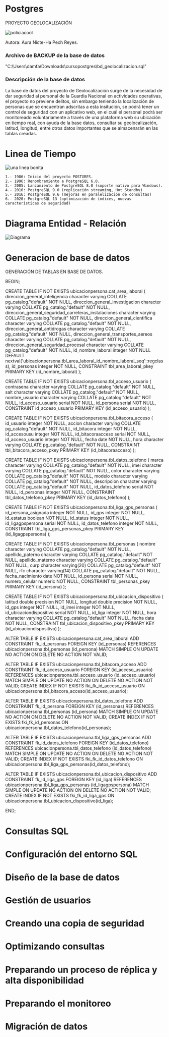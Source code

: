 # Postgres
PROYECTO GEOLOCALIZACIÓN

![policiacool](https://github.com/Utopiared/Postgres/assets/156848411/e25357c9-5d55-4666-be10-214dd14eac4f)

Autora: Aura Nicte-Ha Pech Reyes.

### Archivo de BACKUP de la base de datos

 "C:\Users\damfa\Downloads\cursopostgres\bd_geolocalizacion.sql"

### Descripción de la base de datos

La base de datos del proyecto de Geolocalización surge de la necesidad de dar seguridad al personal de la Guardia Nacional en actividades operativas, el proyecto no previene delitos, sin embargo teniendo la localización de personas que se encuentran adscritas a esta insitución, se podrá tener un control de seguridad con un aplicativo web, en el cuál el personal podrá ser monitoreado voluntariamente a través de una plataforma web su ubicación en tiempo real, con ayuda de la base datos, consultar su geolocalización, latitud, longitud, entre otros datos importantes que se almacenarán en las tablas creadas.


# Linea de Tiempo

![una linea bonita](https://github.com/Utopiared/Postgres/assets/156848411/541131ed-0e05-4243-a3a8-ae1f34e38f17)


	1.- 1986: Inicio del proyecto POSTGRES.
    2.- 1996: Renombramiento a PostgreSQL 6.0.
    3.- 2005: Lanzamiento de PostgreSQL 8.0 (soporte nativo para Windows).
    4.- 2010: PostgreSQL 9.0 (replicación streaming, Hot Standby)
    5.- 2016: PostgreSQL 9.6 (mejoras en paralelización de consultas)
    6.- 2020: PostgreSQL 13 (optimización de índices, nuevas características de seguridad)


# Diagrama Entidad - Relación 

![Diagrama](https://github.com/Utopiared/Postgres/assets/156848411/fd56c582-9515-41cc-93a6-232a784c7d55)


# Generacion de base de datos 

GENERACIÓN DE TABLAS EN BASE DE DATOS.

BEGIN;


CREATE TABLE IF NOT EXISTS ubicacionpersona.cat_area_laboral
(
    direccion_general_inteligencia character varying COLLATE pg_catalog."default" NOT NULL,
    direccion_general_investigacion character varying COLLATE pg_catalog."default" NOT NULL,
    direccion_general_seguridad_carreteras_instalaciones character varying COLLATE pg_catalog."default" NOT NULL,
    direccion_general_cientifica character varying COLLATE pg_catalog."default" NOT NULL,
    direccion_general_antidrogas character varying COLLATE pg_catalog."default" NOT NULL,
    direccion_general_transportes_aereos character varying COLLATE pg_catalog."default" NOT NULL,
    direccion_general_seguridad_procesal character varying COLLATE pg_catalog."default" NOT NULL,
    id_nombre_laboral integer NOT NULL DEFAULT nextval('ubicacionpersona.tbl_area_laboral_id_nombre_laboral_seq'::regclass),
    id_personas integer NOT NULL,
    CONSTRAINT tbl_area_laboral_pkey PRIMARY KEY (id_nombre_laboral)
);

CREATE TABLE IF NOT EXISTS ubicacionpersona.tbl_acceso_usuario
(
    contrasena character varying COLLATE pg_catalog."default" NOT NULL,
    salt character varying COLLATE pg_catalog."default" NOT NULL,
    nombre_usuario character varying COLLATE pg_catalog."default" NOT NULL,
    id_acceso_usuario serial NOT NULL,
    id_persona serial NOT NULL,
    CONSTRAINT id_acceso_usuario PRIMARY KEY (id_acceso_usuario)
);

CREATE TABLE IF NOT EXISTS ubicacionpersona.tbl_bitacora_acceso
(
    id_usuario integer NOT NULL,
    accion character varying COLLATE pg_catalog."default" NOT NULL,
    id_bitacora integer NOT NULL,
    id_accesousu integer NOT NULL,
    id_bitacoraacceso serial NOT NULL,
    id_acceso_usuario integer NOT NULL,
    fecha date NOT NULL,
    hora character varying COLLATE pg_catalog."default" NOT NULL,
    CONSTRAINT tbl_bitacora_acceso_pkey PRIMARY KEY (id_bitacoraacceso)
);

CREATE TABLE IF NOT EXISTS ubicacionpersona.tbl_datos_telefono
(
    marca character varying COLLATE pg_catalog."default" NOT NULL,
    imei character varying COLLATE pg_catalog."default" NOT NULL,
    color character varying COLLATE pg_catalog."default" NOT NULL,
    modelo character varying COLLATE pg_catalog."default" NOT NULL,
    descripcion character varying COLLATE pg_catalog."default" NOT NULL,
    id_datos_telefono serial NOT NULL,
    id_personas integer NOT NULL,
    CONSTRAINT tbl_datos_telefono_pkey PRIMARY KEY (id_datos_telefono)
);

CREATE TABLE IF NOT EXISTS ubicacionpersona.tbl_liga_gps_personas
(
    id_persona_asignada integer NOT NULL,
    id_gps integer NOT NULL,
    id_estatus boolean NOT NULL,
    id_status integer NOT NULL,
    id_ligagpspersona serial NOT NULL,
    id_datos_telefono integer NOT NULL,
    CONSTRAINT tbl_liga_gps_personas_pkey PRIMARY KEY (id_ligagpspersona)
);

CREATE TABLE IF NOT EXISTS ubicacionpersona.tbl_personas
(
    nombre character varying COLLATE pg_catalog."default" NOT NULL,
    apellido_paterno character varying COLLATE pg_catalog."default" NOT NULL,
    apellido_materno character varying COLLATE pg_catalog."default" NOT NULL,
    curp character varying(20) COLLATE pg_catalog."default" NOT NULL,
    rfc character varying(14) COLLATE pg_catalog."default" NOT NULL,
    fecha_nacimiento date NOT NULL,
    id_persona serial NOT NULL,
    numero_celular numeric NOT NULL,
    CONSTRAINT tbl_personas_pkey PRIMARY KEY (id_persona)
);

CREATE TABLE IF NOT EXISTS ubicacionpersona.tbl_ubicacion_dispositivo
(
    latitud double precision NOT NULL,
    longitud double precision NOT NULL,
    id_gps integer NOT NULL,
    id_imei integer NOT NULL,
    id_ubicaciondispositivo serial NOT NULL,
    id_liga integer NOT NULL,
    hora character varying COLLATE pg_catalog."default" NOT NULL,
    fecha date NOT NULL,
    CONSTRAINT tbl_ubicacion_dispositivo_pkey PRIMARY KEY (id_ubicaciondispositivo)
);

ALTER TABLE IF EXISTS ubicacionpersona.cat_area_laboral
    ADD CONSTRAINT fk_id_personas FOREIGN KEY (id_personas)
    REFERENCES ubicacionpersona.tbl_personas (id_persona) MATCH SIMPLE
    ON UPDATE NO ACTION
    ON DELETE NO ACTION
    NOT VALID;


ALTER TABLE IF EXISTS ubicacionpersona.tbl_bitacora_acceso
    ADD CONSTRAINT fk_id_acceso_usuario FOREIGN KEY (id_acceso_usuario)
    REFERENCES ubicacionpersona.tbl_acceso_usuario (id_acceso_usuario) MATCH SIMPLE
    ON UPDATE NO ACTION
    ON DELETE NO ACTION
    NOT VALID;
CREATE INDEX IF NOT EXISTS fki_fk_id_acceso_usuario
    ON ubicacionpersona.tbl_bitacora_acceso(id_acceso_usuario);


ALTER TABLE IF EXISTS ubicacionpersona.tbl_datos_telefono
    ADD CONSTRAINT fk_id_persona FOREIGN KEY (id_personas)
    REFERENCES ubicacionpersona.tbl_personas (id_persona) MATCH SIMPLE
    ON UPDATE NO ACTION
    ON DELETE NO ACTION
    NOT VALID;
CREATE INDEX IF NOT EXISTS fki_fk_id_personas
    ON ubicacionpersona.tbl_datos_telefono(id_personas);


ALTER TABLE IF EXISTS ubicacionpersona.tbl_liga_gps_personas
    ADD CONSTRAINT fk_id_datos_telefono FOREIGN KEY (id_datos_telefono)
    REFERENCES ubicacionpersona.tbl_datos_telefono (id_datos_telefono) MATCH SIMPLE
    ON UPDATE NO ACTION
    ON DELETE NO ACTION
    NOT VALID;
CREATE INDEX IF NOT EXISTS fki_fk_id_datos_telefono
    ON ubicacionpersona.tbl_liga_gps_personas(id_datos_telefono);


ALTER TABLE IF EXISTS ubicacionpersona.tbl_ubicacion_dispositivo
    ADD CONSTRAINT fk_id_liga_gps FOREIGN KEY (id_liga)
    REFERENCES ubicacionpersona.tbl_liga_gps_personas (id_ligagpspersona) MATCH SIMPLE
    ON UPDATE NO ACTION
    ON DELETE NO ACTION
    NOT VALID;
CREATE INDEX IF NOT EXISTS fki_fk_id_liga_gps
    ON ubicacionpersona.tbl_ubicacion_dispositivo(id_liga);

END;



# Consultas SQL



# Configuración del entorno SQL

# Diseño de la base de datos

# Gestión de usuarios

# Creando una copia de seguridad

# Optimizando consultas

# Preparando un proceso de réplica y alta disponibilidad

# Preparando el monitoreo

# Migración de datos
